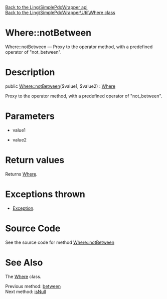 [Back to the Ling/SimplePdoWrapper api](https://github.com/lingtalfi/SimplePdoWrapper/blob/master/doc/api/Ling/SimplePdoWrapper.md)<br>
[Back to the Ling\SimplePdoWrapper\Util\Where class](https://github.com/lingtalfi/SimplePdoWrapper/blob/master/doc/api/Ling/SimplePdoWrapper/Util/Where.md)


Where::notBetween
================



Where::notBetween — Proxy to the operator method, with a predefined operator of "not_between".




Description
================


public [Where::notBetween](https://github.com/lingtalfi/SimplePdoWrapper/blob/master/doc/api/Ling/SimplePdoWrapper/Util/Where/notBetween.md)($value1, $value2) : [Where](https://github.com/lingtalfi/SimplePdoWrapper/blob/master/doc/api/Ling/SimplePdoWrapper/Util/Where.md)




Proxy to the operator method, with a predefined operator of "not_between".




Parameters
================


- value1

    

- value2

    


Return values
================

Returns [Where](https://github.com/lingtalfi/SimplePdoWrapper/blob/master/doc/api/Ling/SimplePdoWrapper/Util/Where.md).


Exceptions thrown
================

- [Exception](http://php.net/manual/en/class.exception.php).&nbsp;







Source Code
===========
See the source code for method [Where::notBetween](https://github.com/lingtalfi/SimplePdoWrapper/blob/master/Util/Where.php#L326-L329)


See Also
================

The [Where](https://github.com/lingtalfi/SimplePdoWrapper/blob/master/doc/api/Ling/SimplePdoWrapper/Util/Where.md) class.

Previous method: [between](https://github.com/lingtalfi/SimplePdoWrapper/blob/master/doc/api/Ling/SimplePdoWrapper/Util/Where/between.md)<br>Next method: [isNull](https://github.com/lingtalfi/SimplePdoWrapper/blob/master/doc/api/Ling/SimplePdoWrapper/Util/Where/isNull.md)<br>

